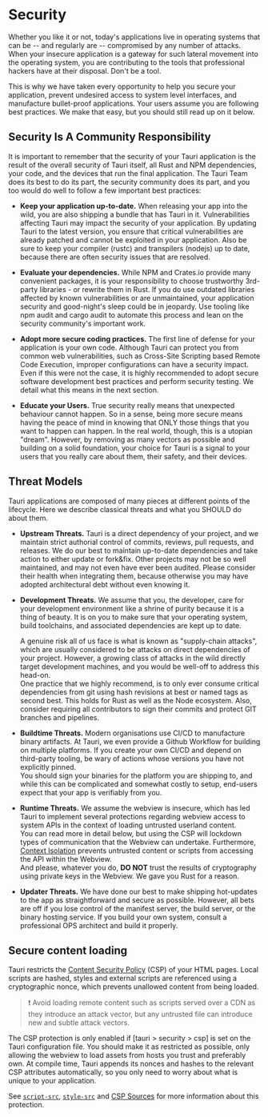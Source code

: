 # Security

Whether you like it or not, today's applications live in operating systems that
can be -- and regularly are -- compromised by any number of attacks. When your
insecure application is a gateway for such lateral movement into the operating
system, you are contributing to the tools that professional hackers have at
their disposal. Don't be a tool.

This is why we have taken every opportunity to help you secure your application,
prevent undesired access to system level interfaces, and manufacture
bullet-proof applications. Your users assume you are following best practices.
We make that easy, but you should still read up on it below.

## Security Is A Community Responsibility

It is important to remember that the security of your Tauri application is the
result of the overall security of Tauri itself, all Rust and NPM dependencies,
your code, and the devices that run the final application. The Tauri Team does
its best to do its part, the security community does its part, and you too would
do well to follow a few important best practices:

- **Keep your application up-to-date.** When releasing your app into the wild,
  you are also shipping a bundle that has Tauri in it. Vulnerabilities affecting
  Tauri may impact the security of your application. By updating Tauri to the
  latest version, you ensure that critical vulnerabilities are already patched
  and cannot be exploited in your application. Also be sure to keep your
  compiler (rustc) and transpilers (nodejs) up to date, because there are often
  security issues that are resolved.

- **Evaluate your dependencies.** While NPM and Crates.io provide many
  convenient packages, it is your responsibility to choose trustworthy 3rd-party
  libraries - or rewrite them in Rust. If you do use outdated libraries affected
  by known vulnerabilities or are unmaintained, your application security and
  good-night's sleep could be in jeopardy. Use tooling like npm audit and cargo
  audit to automate this process and lean on the security community's important
  work.

- **Adopt more secure coding practices.** The first line of defense for your
  application is your own code. Although Tauri can protect you from common web
  vulnerabilities, such as Cross-Site Scripting based Remote Code Execution,
  improper configurations can have a security impact. Even if this were not the
  case, it is highly recommended to adopt secure software development best
  practices and perform security testing. We detail what this means in the next
  section.

- **Educate your Users.** True security really means that unexpected behaviour
  cannot happen. So in a sense, being more secure means having the peace of mind
  in knowing that ONLY those things that you want to happen can happen. In the
  real world, though, this is a utopian "dream". However, by removing as many
  vectors as possible and building on a solid foundation, your choice for Tauri
  is a signal to your users that you really care about them, their safety, and
  their devices.

## Threat Models

Tauri applications are composed of many pieces at different points of the
lifecycle. Here we describe classical threats and what you SHOULD do about them.

- **Upstream Threats.** Tauri is a direct dependency of your project, and we
  maintain strict authorial control of commits, reviews, pull requests, and
  releases. We do our best to maintain up-to-date dependencies and take action
  to either update or fork&fix. Other projects may not be so well maintained,
  and may not even have ever been audited. Please consider their health when
  integrating them, because otherwise you may have adopted architectural debt
  without even knowing it.

- **Development Threats.** We assume that you, the developer, care for your
  development environment like a shrine of purity because it is a thing of
  beauty. It is on you to make sure that your operating system, build
  toolchains, and associated dependencies are kept up to date.

  A genuine risk all of us face is what is known as "supply-chain attacks",
  which are usually considered to be attacks on direct dependencies of your
  project. However, a growing class of attacks in the wild directly target
  development machines, and you would be well-off to address this head-on. <br>
  One practice that we highly recommend, is to only ever consume critical
  dependencies from git using hash revisions at best or named tags as second
  best. This holds for Rust as well as the Node ecosystem. Also, consider
  requiring all contributors to sign their commits and protect GIT branches and
  pipelines.

- **Buildtime Threats.** Modern organisations use CI/CD to manufacture binary
  artifacts. At Tauri, we even provide a Github Workflow for building on
  multiple platforms. If you create your own CI/CD and depend on third-party
  tooling, be wary of actions whose versions you have not explicitly pinned.
  <br> You should sign your binaries for the platform you are shipping to, and
  while this can be complicated and somewhat costly to setup, end-users expect
  that your app is verifiably from you.

- **Runtime Threats.** We assume the webview is insecure, which has led Tauri to
  implement several protections regarding webview access to system APIs in the
  context of loading untrusted userland content. <br> You can read more in
  detail below, but using the CSP will lockdown types of communication that the
  Webview can undertake. Furthermore, [Context Isolation](#context-isolation)
  prevents untrusted content or scripts from accessing the API within the
  Webview. <br> And please, whatever you do, **DO NOT** trust the results of
  cryptography using private keys in the Webview. We gave you Rust for a reason.

- **Updater Threats.** We have done our best to make shipping hot-updates to the
  app as straightforward and secure as possible. However, all bets are off if
  you lose control of the manifest server, the build server, or the binary
  hosting service. If you build your own system, consult a professional OPS
  architect and build it properly.

## Secure content loading

Tauri restricts the [Content Security Policy] (CSP) of your HTML pages. Local
scripts are hashed, styles and external scripts are referenced using a
cryptographic nonce, which prevents unallowed content from being loaded.

> ❗️ Avoid loading remote content such as scripts served over a CDN as they
> introduce an attack vector, but any untrusted file can introduce new and
> subtle attack vectors.

The CSP protection is only enabled if [tauri > security > csp] is set on the
Tauri configuration file. You should make it as restricted as possible, only
allowing the webview to load assets from hosts you trust and preferably own. At
compile time, Tauri appends its nonces and hashes to the relevant CSP attributes
automatically, so you only need to worry about what is unique to your
application.

See [`script-src`], [`style-src`] and [CSP Sources] for more information about
this protection.

[content security policy]: https://developer.mozilla.org/en-US/docs/Web/HTTP/CSP
[`script-src`]:
  https://developer.mozilla.org/en-US/docs/Web/HTTP/Headers/Content-Security-Policy/script-src
[`style-src`]:
  https://developer.mozilla.org/en-US/docs/Web/HTTP/Headers/Content-Security-Policy/style-src
[csp sources]:
  https://developer.mozilla.org/en-US/docs/Web/HTTP/Headers/Content-Security-Policy/Sources#sources
[context isolation]: ./context-isolation.md
